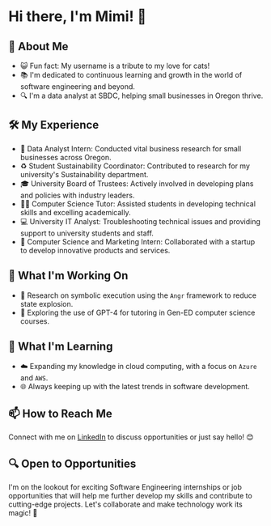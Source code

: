 # Hi there, I'm Mimi! 👋

## 🌟 About Me
- 😺 Fun fact: My username is a tribute to my love for cats!
- 📚 I'm dedicated to continuous learning and growth in the world of software engineering and beyond.
- 🔍 I'm a data analyst at SBDC, helping small businesses in Oregon thrive.

## 🛠️ My Experience
- 💼 Data Analyst Intern: Conducted vital business research for small businesses across Oregon.
- ♻️ Student Sustainability Coordinator: Contributed to research for my university's Sustainability department.
- 🎓 University Board of Trustees: Actively involved in developing plans and policies with industry leaders.
- 👩‍🏫 Computer Science Tutor: Assisted students in developing technical skills and excelling academically.
- 💻 University IT Analyst: Troubleshooting technical issues and providing support to university students and staff.
- 🚀 Computer Science and Marketing Intern: Collaborated with a startup to develop innovative products and services.

## 🚀 What I'm Working On
- 🔬 Research on symbolic execution using the `Angr` framework to reduce state explosion.
- 🤖 Exploring the use of GPT-4 for tutoring in Gen-ED computer science courses.

## 🌱 What I'm Learning
- ☁️ Expanding my knowledge in cloud computing, with a focus on `Azure` and `AWS`.
- 🌐 Always keeping up with the latest trends in software development.

## 📫 How to Reach Me
Connect with me on [LinkedIn](https://www.linkedin.com/in/mimi-pieper/) to discuss opportunities or just say hello! 😊

## 🔍 Open to Opportunities
I'm on the lookout for exciting Software Engineering internships or job opportunities that will help me further develop my skills and contribute to cutting-edge projects. Let's collaborate and make technology work its magic! 🌟
